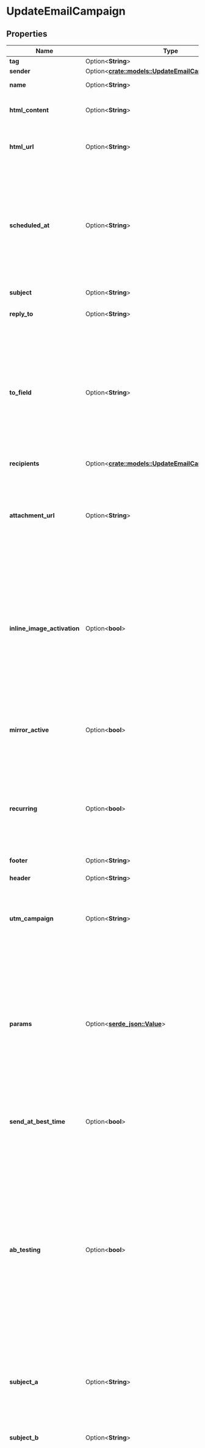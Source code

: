 # UpdateEmailCampaign

## Properties

Name | Type | Description | Notes
------------ | ------------- | ------------- | -------------
**tag** | Option<**String**> | Tag of the campaign | [optional]
**sender** | Option<[**crate::models::UpdateEmailCampaignSender**](updateEmailCampaign_sender.md)> |  | [optional]
**name** | Option<**String**> | Name of the campaign | [optional]
**html_content** | Option<**String**> | Body of the message (HTML version). REQUIRED if htmlUrl is empty | [optional]
**html_url** | Option<**String**> | Url which contents the body of the email message. REQUIRED if htmlContent is empty | [optional]
**scheduled_at** | Option<**String**> | UTC date-time on which the campaign has to run (YYYY-MM-DDTHH:mm:ss.SSSZ). Prefer to pass your timezone in date-time format for accurate result. If sendAtBestTime is set to true, your campaign will be sent according to the date passed (ignoring the time part). | [optional]
**subject** | Option<**String**> | Subject of the campaign | [optional]
**reply_to** | Option<**String**> | Email on which campaign recipients will be able to reply to | [optional]
**to_field** | Option<**String**> | To personalize the «To» Field. If you want to include the first name and last name of your recipient, add {FNAME} {LNAME}. These contact attributes must already exist in your SendinBlue account. If input parameter 'params' used please use {{contact.FNAME}} {{contact.LNAME}} for personalization | [optional]
**recipients** | Option<[**crate::models::UpdateEmailCampaignRecipients**](updateEmailCampaign_recipients.md)> |  | [optional]
**attachment_url** | Option<**String**> | Absolute url of the attachment (no local file). Extension allowed: xlsx, xls, ods, docx, docm, doc, csv, pdf, txt, gif, jpg, jpeg, png, tif, tiff, rtf, bmp, cgm, css, shtml, html, htm, zip, xml, ppt, pptx, tar, ez, ics, mobi, msg, pub and eps | [optional]
**inline_image_activation** | Option<**bool**> | Status of inline image. inlineImageActivation = false means image can’t be embedded, & inlineImageActivation = true means image can be embedded, in the email. You cannot send a campaign of more than 4MB with images embedded in the email. Campaigns with the images embedded in the email must be sent to less than 5000 contacts. | [optional][default to false]
**mirror_active** | Option<**bool**> | Status of mirror links in campaign. mirrorActive = false means mirror links are deactivated, & mirrorActive = true means mirror links are activated, in the campaign | [optional]
**recurring** | Option<**bool**> | FOR TRIGGER ONLY ! Type of trigger campaign.recurring = false means contact can receive the same Trigger campaign only once, & recurring = true means contact can receive the same Trigger campaign several times | [optional][default to false]
**footer** | Option<**String**> | Footer of the email campaign | [optional]
**header** | Option<**String**> | Header of the email campaign | [optional]
**utm_campaign** | Option<**String**> | Customize the utm_campaign value. If this field is empty, the campaign name will be used. Only alphanumeric characters and spaces are allowed | [optional]
**params** | Option<[**serde_json::Value**](.md)> | Pass the set of attributes to customize the type 'classic' campaign. For example, {\"FNAME\":\"Joe\", \"LNAME\":\"Doe\"}. The 'params' field will get updated, only if the campaign is in New Template Language, else ignored. The New Template Language is dependent on the values of 'subject', 'htmlContent/htmlUrl', 'sender.name' & 'toField' | [optional]
**send_at_best_time** | Option<**bool**> | Set this to true if you want to send your campaign at best time. Note:- if true, warmup ip will be disabled. | [optional]
**ab_testing** | Option<**bool**> | Status of A/B Test. abTesting = false means it is disabled, & abTesting = true means it is enabled. 'subjectA', 'subjectB', 'splitRule', 'winnerCriteria' & 'winnerDelay' will be considered if abTesting is set to true. 'subject' if passed is ignored.  Can be set to true only if 'sendAtBestTime' is 'false'. You will be able to set up two subject lines for your campaign and send them to a random sample of your total recipients. Half of the test group will receive version A, and the other half will receive version B | [optional][default to false]
**subject_a** | Option<**String**> | Subject A of the campaign. Considered if abTesting = true. subjectA & subjectB should have unique value | [optional]
**subject_b** | Option<**String**> | Subject B of the campaign. Considered if abTesting = true. subjectA & subjectB should have unique value | [optional]
**split_rule** | Option<**i64**> | Add the size of your test groups. Considered if abTesting = true. We'll send version A and B to a random sample of recipients, and then the winning version to everyone else | [optional]
**winner_criteria** | Option<**String**> | Choose the metrics that will determinate the winning version. Considered if 'splitRule' >= 1 and < 50. If splitRule = 50, 'winnerCriteria' is ignored if passed or alreday exist in record | [optional]
**winner_delay** | Option<**i64**> | Choose the duration of the test in hours. Maximum is 7 days, pass 24*7 = 168 hours. The winning version will be sent at the end of the test. Considered if 'splitRule' >= 1 and < 50. If splitRule = 50, 'winnerDelay' is ignored if passed or alreday exist in record | [optional]
**ip_warmup_enable** | Option<**bool**> | Available for dedicated ip clients. Set this to true if you wish to warm up your ip. | [optional][default to false]
**initial_quota** | Option<**i64**> | Set an initial quota greater than 1 for warming up your ip. We recommend you set a value of 3000. | [optional]
**increase_rate** | Option<**i64**> | Set a percentage increase rate for warming up your ip. We recommend you set the increase rate to 30% per day. If you want to send the same number of emails every day, set the daily increase value to 0%. | [optional]

[[Back to Model list]](../README.md#documentation-for-models) [[Back to API list]](../README.md#documentation-for-api-endpoints) [[Back to README]](../README.md)


